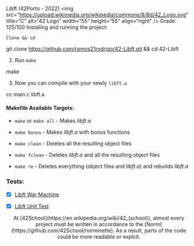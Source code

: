 
Libft (42Porto - 2022) <img src="https://upload.wikimedia.org/wikipedia/commons/8/8d/42_Logo.svg" title=“C” alt=“42 Logo” width=“55” height=“55” align=“right” />
Grade: 125/100
Installing and running the project:

    Clone && cd


git clone https://github.com/ramos21rodrigo/42-Libft.git && cd 42-Libft

2. Run `make`

make


3. Now you can compile with your newly `libft.a`

cc main.c libft.a


  

#### Makefile Available Targets:

- `make` or `make all` - Makes _libft.a_

- `make bonus` - Makes _libft.a_ with bonus functions

- `make clean` - Deletes all the resulting object files

- `make fclean` - Deletes _libft.a_ and all the resulting object files

- `make re` - Deletes everything (object files and _libft.a_) and rebuilds _libft.a_

  

### Tests:

- [x] [Libft War Machine](https://github.com/y3ll0w42/libft-war-machine)

- [x] [Libft Unit Test](https://github.com/alelievr/libft-unit-test)

<p  align="center">
    At [42School](https://en.wikipedia.org/wiki/42_(school)), almost every project must be written in accordance to the [Norm](https://github.com/42School/norminette).
    As a result, parts of the code could be more readable or explcit.
</p>

